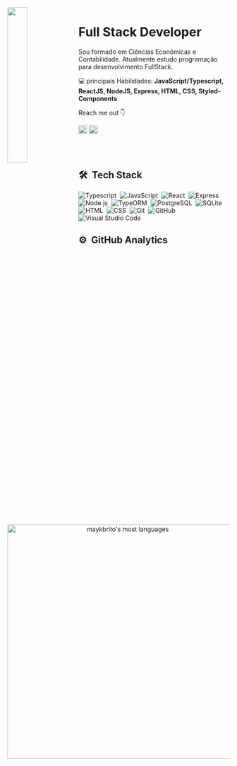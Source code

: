 <img src="https://nitter.saty.re/pic/media%2FE9eNlgnXoAoy387.jpg%3Fname%3Dorig" align="left" width="30%" style="margin-right: 10px" style="margin-bottom: 40px"/>

<h1> Full Stack Developer </h1>



Sou formado em Ciências Econômicas e Contabilidade. Atualmente estudo programação para desenvolvimento FullStack.
<p align="left">
  💻 principais Habilidades: <strong>JavaScript/Typescript, ReactJS, NodeJS, Express, HTML, CSS, Styled-Components </strong>
</p>

Reach me out   :point_down: 

  <a href="https://www.linkedin.com/in/arthur-fortunato-%F0%9F%92%BB-643828187/"><img align="center" src="https://cdn.jsdelivr.net/npm/simple-icons@3.0.1/icons/linkedin.svg" alt="arthur-forturnato-643828187/" height="20" width="20"/></a>
     <a href="https://www.instagram.com/luizarthur.fortunato/" target="_blank"><img align="center" src="https://cdn.jsdelivr.net/npm/simple-icons@3.0.1/icons/instagram.svg" alt="luizarthur.fortunato/Instagram" height="20" width="20" /></a>
     
<br><br>

## 🛠 &nbsp;Tech Stack
![Typescript](https://img.shields.io/badge/-Typescript-05122A?style=flat&logo=typescript)&nbsp;
![JavaScript](https://img.shields.io/badge/-JavaScript-05122A?style=flat&logo=javascript)&nbsp;
![React](https://img.shields.io/badge/-React-05122A?style=flat&logo=react)&nbsp;
![Express](https://img.shields.io/badge/-Express-05122A?style=flat&logo=express)&nbsp;
![Node.js](https://img.shields.io/badge/-Node.js-05122A?style=flat&logo=node.js)&nbsp;
![TypeORM](https://img.shields.io/badge/-TypeORM-05122A?style=flat&logo=typeorm)&nbsp;
![PostgreSQL](https://img.shields.io/badge/-PostgreSQL-05122A?style=flat&logo=postgresql)&nbsp;
![SQLite](https://img.shields.io/badge/-SQLite-05122A?style=flat&logo=sqlite)&nbsp;
![HTML](https://img.shields.io/badge/-HTML-05122A?style=flat&logo=HTML5)&nbsp;
![CSS](https://img.shields.io/badge/-CSS-05122A?style=flat&logo=CSS3&logoColor=1572B6)&nbsp;
![Git](https://img.shields.io/badge/-Git-05122A?style=flat&logo=git)&nbsp;
![GitHub](https://img.shields.io/badge/-GitHub-05122A?style=flat&logo=github)&nbsp;
![Visual Studio Code](https://img.shields.io/badge/-Visual%20Studio%20Code-05122A?style=flat&logo=visual-studio-code&logoColor=007ACC)&nbsp;

     
## ⚙️ &nbsp;GitHub Analytics

<p align="center">
<img align="center" width="530em" src="https://github-readme-stats.vercel.app/api/top-langs/?username=arthurfortunato&layout=compact&theme=vision-friendly-dark" alt="maykbrito's most languages"/>
</p>

<br><br>
